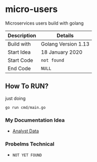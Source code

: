 # micro-users
Microservices users build with golang

| Description   | Details               |
|-------------  | -------               |  
| Build with    | Golang Version 1.13   |
| Start Idea    | 18 January 2020       |
| Start Code    | `not found`           |
| End Code      | `NULL`                |


## How To RUN? 
just doing 
```
go run cmd/main.go
```


### My Documentation Idea 
* [Analyst Data](https://github.com/jufianto/micro-users/blob/master/analyst.md)

### Probelms Technical 
* `NOT YET FOUND`
